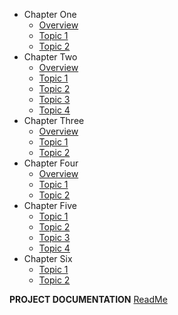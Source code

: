 - Chapter One
  - [Overview](chapter-1/overview.md)
  - [Topic 1](chapter-1/installation.md)
  - [Topic 2](chapter-1/requirements.md)
- Chapter Two
  - [Overview](chapter-2/overview.md)
  - [Topic 1](chapter-2/topics-1.md)
  - [Topic 2](chapter-2/topics-2.md)
  - [Topic 3](chapter-2/topics-3.md)
  - [Topic 4](chapter-2/topics-4.md)
- Chapter Three
  - [Overview](chapter-3/overview.md)
  - [Topic 1](chapter-3/adv-topic-1.md)
  - [Topic 2](chapter-3/adv-topic-2.md)
- Chapter Four
  - [Overview](#)
  - [Topic 1](#)
  - [Topic 2](#)
- Chapter Five
  - [Topic 1](#)
  - [Topic 2](#)
  - [Topic 3](#)
  - [Topic 4](#)
- Chapter Six
  - [Topic 1](#)
  - [Topic 2](#)

**PROJECT DOCUMENTATION**
[ReadMe](https://github.com/hibbitts-design/docsify-open-publishing-starter-kit/blob/master/README.md)
